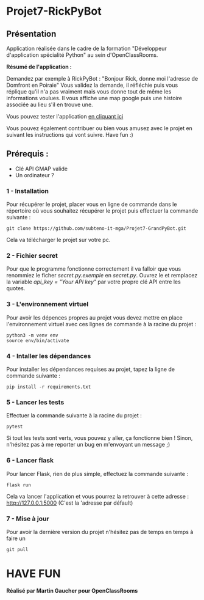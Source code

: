 # Projet7-RickPyBot

## Présentation

Application réalisée dans le cadre de la formation "Développeur d'application spécialité Python" au sein d'OpenClassRooms.

**Résumé de l'application :**

Demandez par exemple à RickPyBot : "Bonjour Rick, donne moi l'adresse de Domfront en Poiraie"
Vous validez la demande, il réfléchie puis vous réplique qu'il n'a pas vraiment mais vous donne tout de même les informations voulues.
Il vous affiche une map google puis une histoire associée au lieu s'il en trouve une. 

Vous pouvez tester l'application [en cliquant ici](https://rickpybot.herokuapp.com/)

Vous pouvez également contribuer ou bien vous amusez avec le projet en suivant les instructions qui vont suivre. Have fun :)

## Prérequis :

- Clé API GMAP valide
- Un ordinateur ?


### 1 - Installation

Pour récupérer le projet, placer vous en ligne de commande dans le répertoire où vous souhaitez récupérer le projet puis effectuer la commande suivante : 

```
git clone https://github.com/subteno-it-mga/Projet7-GrandPyBot.git
```

Cela va télécharger le projet sur votre pc.

### 2 - Fichier secret

Pour que le programme fonctionne correctement il va falloir que vous renommiez le ficher *secret.py.exemple* en *secret.py*.
Ouvrez le et remplacez la variable *api_key = "Your API key"* par votre propre clé API entre les quotes.

### 3 - L'environnement virtuel

Pour avoir les dépences propres au projet vous devez mettre en place l'environnement virtuel avec ces lignes de commande à la racine du projet :

```
python3 -m venv env
source env/bin/activate
```

### 4 - Intaller les dépendances

Pour installer les dépendances requises au projet, tapez la ligne de commande suivante :
```
pip install -r requirements.txt
```

### 5 - Lancer les tests

Effectuer la commande suivante à la racine du projet :

```
pytest
```

Si tout les tests sont verts, vous pouvez y aller, ça fonctionne bien ! Sinon, n'hésitez pas à me reporter un bug en m'envoyant un message ;)


### 6 - Lancer flask

Pour lancer Flask, rien de plus simple, effectuez la commande suivante :
```
flask run
```

Cela va lancer l'application et vous pourrez la retrouver à cette adresse : http://127.0.0.1:5000  (C'est la 'adresse par défault)

### 7 - Mise à jour

Pour avoir la dernière version du projet n'hésitez pas de temps en temps à faire un 
```
git pull
```


# HAVE FUN 

**Réalisé par Martin Gaucher pour OpenClassRooms**
